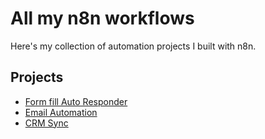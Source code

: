 # All my n8n workflows

Here's my collection of automation projects I built with n8n.

## Projects
- [Form fill Auto Responder](./form-fill-auto-responder)
- [Email Automation](./Email-Automation/README.md)
- [CRM Sync](./CRM-Sync/README.md)
